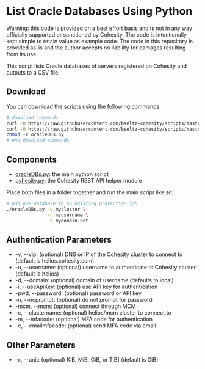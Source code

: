 # List Oracle Databases Using Python

Warning: this code is provided on a best effort basis and is not in any way officially supported or sanctioned by Cohesity. The code is intentionally kept simple to retain value as example code. The code in this repository is provided as-is and the author accepts no liability for damages resulting from its use.

This script lists Oracle databases of servers registered on Cohesity and outputs to a CSV file.

## Download

You can download the scripts using the following commands:

```bash
# download commands
curl -O https://raw.githubusercontent.com/bseltz-cohesity/scripts/master/oracle/python/oracleDBs/oracleDBs.py
curl -O https://raw.githubusercontent.com/bseltz-cohesity/scripts/master/python/pyhesity.py
chmod +x oracleDBs.py
# end download commands
```

## Components

* [oracleDBs.py](https://raw.githubusercontent.com/bseltz-cohesity/scripts/master/oracle/python/oracleDBs/oracleDBs.py): the main python script
* [pyhesity.py](https://raw.githubusercontent.com/bseltz-cohesity/scripts/master/python/pyhesity/pyhesity.py): the Cohesity REST API helper module

Place both files in a folder together and run the main script like so:

```bash
# add one database to an existing protection job
./oracleDBs.py -v mycluster \
               -u myusername \
               -d mydomain.net
```

## Authentication Parameters

* -v, --vip: (optional) DNS or IP of the Cohesity cluster to connect to (default is helios.cohesity.com)
* -u, --username: (optional) username to authenticate to Cohesity cluster (default is helios)
* -d, --domain: (optional) domain of username (defaults to local)
* -i, --useApiKey: (optional) use API key for authentication
* -pwd, --password: (optional) password or API key
* -n, --noprompt: (optional) do not prompt for password
* -mcm, --mcm: (optional) connect through MCM
* -c, --clustername: (optional) helios/mcm cluster to connect to
* -m, --mfacode: (optional) MFA code for authentication
* -e, --emailmfacode: (optional) send MFA code via email

## Other Parameters

* -x, --unit: (optional) KiB, MiB, GiB, or TiB] (default is GiB)

